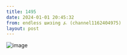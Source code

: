 ```yaml
---
title: 1495
date: 2024-01-01 20:45:32
from: endless шизing ⍼ (channel1162404975)
layout: post
---
```


![image](photos/photo_202@01-01-2024_20-45-32.jpg)



